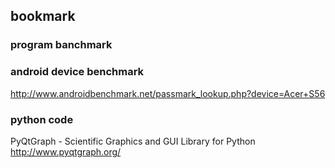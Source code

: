 

## bookmark

### program banchmark

### android device benchmark
http://www.androidbenchmark.net/passmark_lookup.php?device=Acer+S56


### python code
PyQtGraph - Scientific Graphics and GUI Library for Python
http://www.pyqtgraph.org/